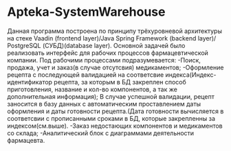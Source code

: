 # Apteka-SystemWarehouse
Данная программа построена по принципу трёхуровневой архитектуры на стеке Vaadin (frontend layer)/Java Spring Framework (backend layer)/ PostgreSQL (СУБД)(database layer). 
Основной задачей было реализовать интерфейс для рабочих процессов фармацевтической компании. 
Под рабочими процессами подразумевается:
-Поиск, продажа, учет и заказ(в случае отсутсвия) медикаментов;
-Оформление рецепта с последующей валидацией на соответсвие индекса(Индекс-идентификатор рецепта, за которым в БД закреплен способ приготовления, название и кол-во компонентов, а так же дополнительная информация);
В случае успешной валидации, рецепт заносится в базу данных с автоматическим проставлением даты оформления и даты готовности рецепта.(Дата готовности вычисляется в соответсвии с прописанными сроками в БД, которые закрепленны за индексом(см.выше).
-Заказ недостающих компонентов и медикаментов со склада;
-Аналитический блок с диаграммами деятельности фармацевта. 
